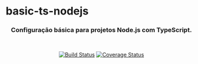 # basic-ts-nodejs
<h3 align="center">
  Configuração básica para projetos Node.js com TypeScript.
</h3>

<br>

<div align="center">


[![Build Status](https://travis-ci.com/ramoura/basic-ts-nodejs.svg?branch=feature%2Ftravis-ci)](https://travis-ci.com/ramoura/basic-ts-nodejs)
[![Coverage Status](https://img.shields.io/coveralls/github/Rocketseat/unform.svg?color=%237159c1)](https://coveralls.io/github/Rocketseat/unform?branch=master)

</div>
